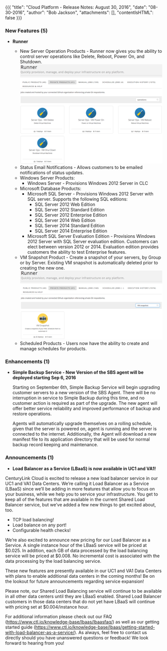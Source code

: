 {{{
"title": "Cloud Platform - Release Notes: August 30, 2016",
"date": "08-30-2016",
"author": "Bob Jackson",
"attachments": [],
"contentIsHTML": false
}}}


### New Features (5)

* __Runner__

  * New Server Operation Products - Runner now gives you the ability to control server operations like Delete, Reboot, Power On, and Shutdown.
    ![Server Operations](../../images/Runner-New-Server-Operations.png)
  * Status Email Notifications - Allows customers to be emailed notifications of status updates.
  * Windows Server Products:
    * Windows Server - Provisions Windows 2012 Server in CLC
  * Microsoft Database Products:
    * Microsoft SQL Server - Provisions Windows 2012 Server with SQL server.  Supports the following SQL editions:
      * SQL Server 2012 Web Edition
      * SQL Server 2012 Standard Edition
      * SQL Server 2012 Enterprise Edition
      * SQL Server 2014 Web Edition
      * SQL Server 2014 Standard Edition
      * SQL Server 2014 Enterprise Edition
    * Microsoft SQL Server Evaluation Edition - Provisions Windows 2012 Server with SQL Server evaluation edition.  Customers can elect between version 2012 or 2014.  Evaluation edition provides customers the ability to test Enterprise features.
  * VM Snapshot Product - Create a snapshot of your servers, by Group or by Server. Existing VM snapshot is automatically deleted prior to creating the new one.
    ![Snapshot Product](../../images/Runner-VM-Snapshot.png)
  * Scheduled Products - Users now have the ability to create and manage schedules for products.


### Enhancements (1)

* __Simple Backup Service - New Version of the SBS agent will be deployed starting Sep 6, 2016__

  Starting on September 6th, Simple Backup Service will begin upgrading customer servers to a new version of the SBS Agent. There will be no interruption in service to Simple Backup during this time, and no customer action is required as part of the upgrade. The new agent will offer better service reliability and improved performance of backup and restore operations.

  Agents will automatically upgrade themselves on a rolling schedule, given that the server is powered on, agent is running and the server is connected to the internet. Additionally, the Agent will download a new manifest file to its application directory that will be used for normal backup record keeping and maintenance.


### Announcements (1)

* __Load Balancer as a Service (LBaaS) is now available in UC1 and VA1!__

CenturyLink Cloud is excited to release a new load balancer service in our UC1 and VA1 Data Centers.   We’re calling it Load Balancer as a Service (LBaaS) since we’ll be adding in more features that allow you to focus on your business, while we help you to service your infrastructure. You get to keep all of the features that are available in the current Shared Load Balancer service, but we’ve added a few new things to get excited about, too.

- TCP load balancing!
- Load balance on any port!
- Configurable health checks!

We’re also excited to announce new pricing for our Load Balancer as a Service.  A single instance hour of the LBaaS service will be priced at $0.025.  In addition, each GB of data processed by the load balancing service will be priced at $0.008.  No incremental cost is associated with the data processing by the load balancing service.

These new features are presently available in our UC1 and VA1 Data Centers with plans to enable additional data centers in the coming months!  Be on the lookout for future announcements regarding service expansion!  

Please note, our Shared Load Balancing service will continue to be available in all other data centers until they are LBaaS enabled.  Shared Load Balancer customers in those data centers that do not yet have LBaaS will continue with pricing set at $0.004/instance hour.

For additional information please check out our FAQ (https://www.ctl.io/knowledge-base/lbaas/lbaasfaq/) as well as our getting started guide (https://www.ctl.io/knowledge-base/lbaas/getting-started-with-load-balancer-as-a-service/).  As always, feel free to contact us directly should you have unanswered questions or feedback!  We look forward to hearing from you!
